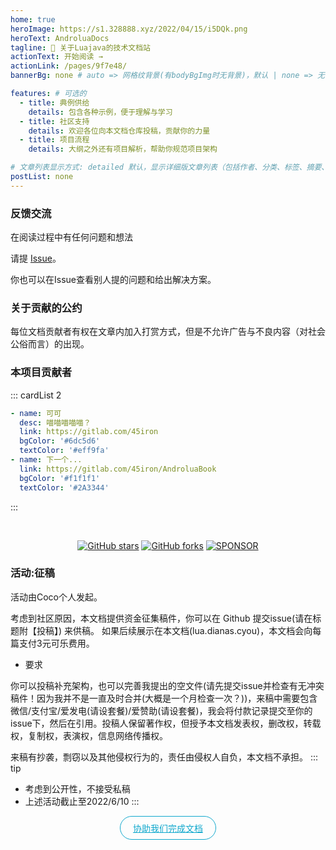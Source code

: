 ```yaml
---
home: true
heroImage: https://s1.328888.xyz/2022/04/15/i5DQk.png
heroText: AndroluaDocs
tagline: 🚀 关于Luajava的技术文档站
actionText: 开始阅读 →
actionLink: /pages/9f7e48/
bannerBg: none # auto => 网格纹背景(有bodyBgImg时无背景)，默认 | none => 无 | '大图地址' | background: 自定义背景样式       提示：如发现文本颜色不适应你的背景时可以到palette.styl修改$bannerTextColor变量

features: # 可选的
  - title: 典例供给
    details: 包含各种示例，便于理解与学习
  - title: 社区支持
    details: 欢迎各位向本文档仓库投稿，贡献你的力量
  - title: 项目流程
    details: 大纲之外还有项目解析，帮助你规范项目架构

# 文章列表显示方式: detailed 默认，显示详细版文章列表（包括作者、分类、标签、摘要、分页等）| simple => 显示简约版文章列表（仅标题和日期）| none 不显示文章列表
postList: none
---
```



### 反馈交流

在阅读过程中有任何问题和想法

请提 [Issue](https://github.com/sudoskys/AndroluaDocs/issues)。

你也可以在Issue查看别人提的问题和给出解决方案。

### 关于贡献的公约

每位文档贡献者有权在文章内加入打赏方式，但是不允许广告与不良内容（对社会公俗而言）的出现。

### 本项目贡献者

::: cardList 2
```yaml
- name: 可可
  desc: 喵喵喵喵喵？
  link: https://gitlab.com/45iron
  bgColor: '#6dc5d6'
  textColor: '#eff9fa'
- name: 下一个...
  link: https://gitlab.com/45iron/AndroluaBook
  bgColor: '#f1f1f1'
  textColor: '#2A3344'
```
:::

<br/>
<p align="center">
  <a href="https://github.com/sudoskys/AndroluaDocs" target="_blank"><img src='https://img.shields.io/github/stars/sudoskys/AndroluaDocs' alt='GitHub stars' class="no-zoom"></a>
  <a href="https://github.com/sudoskys/AndroluaDocs" target="_blank"><img src='https://img.shields.io/github/forks/sudoskys/AndroluaDocs' alt='GitHub forks' class="no-zoom"></a>
  <a href="https://azz.net/ly233"><img src="https://img.shields.io/badge/Sponsor-Alipay-ff69b4" alt="SPONSOR"></a>
</p>


### 活动:征稿

活动由Coco个人发起。

考虑到社区原因，本文档提供资金征集稿件，你可以在 Github 提交issue(请在标题附【投稿】) 来供稿。
如果后续展示在本文档(lua.dianas.cyou)，本文档会向每篇支付3元可乐费用。

- 要求

你可以投稿补充架构，也可以完善我提出的空文件(请先提交issue并检查有无冲突稿件！因为我并不是一直及时合并(大概是一个月检查一次？))，来稿中需要包含微信/支付宝/爱发电(请设套餐)/爱赞助(请设套餐)，我会将付款记录提交至你的issue下，然后在引用。投稿人保留著作权，但授予本文档发表权，删改权，转载权，复制权，表演权，信息网络传播权。

来稿有抄袭，剽窃以及其他侵权行为的，责任由侵权人自负，本文档不承担。
::: tip
- 考虑到公开性，不接受私稿
- 上述活动截止至2022/6/10
:::


<p align="center">
  <a class="become-sponsor" href="https://github.com/sudoskys/AndroluaDocs">协助我们完成文档</a>
</p>

<style>
.become-sponsor{
  padding: 8px 20px;
  display: inline-block;
  color: #11a8cd;
  border-radius: 30px;
  box-sizing: border-box;
  border: 1px solid #11a8cd;
}
</style>

<!--
## 🎖特别用户
::: cardList 2
```yaml
- name: OpenHarmony
  desc: 开放原子开源基金会
  link: https://docs.openharmony.cn/pages/000000/
  bgColor: '#f1f1f1'
  textColor: '#2A3344'
- name: MyBatis-Plus官网
  desc: 🚀为简化开发而生
  link: https://baomidou.com/
  bgColor: '#f1f1f1'
  textColor: '#2A3344'
- name: Deepin 社区
  desc: Deepin 应用开发技术分享、DTK开发经验等
  link: https://docs.deepin.org
  bgColor: '#f1f1f1'
  textColor: '#2A3344'
- name: VForm官网
  desc: 低代码表单优选方案，拖拽式设计，一键生成源码
  link: http://www.vform666.com
  bgColor: '#f1f1f1'
  textColor: '#2A3344'
```
:::
 -->



<!-- Happy new year -->
<!-- <br/><br/>
<div class="container-happy">
  <div>
    <span>Happy</span>
    <span>Wish</span>
  </div>
    <div>
    <span>New</span>
    <span>You</span>
  </div>
  <footer>
      <div>
    <span>Year</span>
    <span>Luck</span>
  </div>
  <div>
    <span>2022</span>
    <span>Tomorrow</span>
  </div>
  </footer>
</div>

<style>
.container-happy {
  font-size: 18px;
  font-family: Times New Roman;
  perspective: 35rem;
  width: 100%;
  margin: 0 auto;
  color: tomato;
  opacity: 0.8;
}

.container-happy footer {
  perspective: 35rem;
  transform: translateY(-1.4rem);
}

.container-happy div {
  font-size: 5rem;
  height: 6rem;
  overflow: hidden;
  text-transform: uppercase;

}

.container-happy div>span {
  display: block;
  height: 6rem;
  padding: 0 1rem;
  font-weight: bold;
  letter-spacing: .2rem;
  text-align: center;
  transition: .3s;
}

.container-happy:hover div>span {
  transform: translateY(-100%);
}

.container-happy div:nth-child(odd) {
  background-color: #EBFCFF;
  transform: rotateX(30deg);
}

.container-happy div:nth-child(even) {
  background-color: #E6F4F1;
  transform: translateY(-.6rem) rotateX(-30deg);
}
</style> -->


